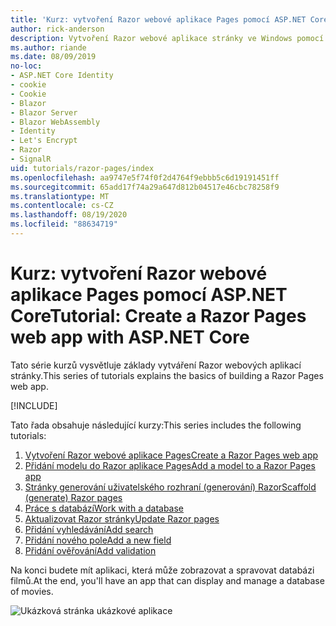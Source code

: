 ```yaml
---
title: 'Kurz: vytvoření Razor webové aplikace Pages pomocí ASP.NET Core'
author: rick-anderson
description: Vytvoření Razor webové aplikace stránky ve Windows pomocí sady Visual Studio, ASP.NET Core a EF Core.
ms.author: riande
ms.date: 08/09/2019
no-loc:
- ASP.NET Core Identity
- cookie
- Cookie
- Blazor
- Blazor Server
- Blazor WebAssembly
- Identity
- Let's Encrypt
- Razor
- SignalR
uid: tutorials/razor-pages/index
ms.openlocfilehash: aa9747e5f74f0f2d4764f9ebbb5c6d19191451ff
ms.sourcegitcommit: 65add17f74a29a647d812b04517e46cbc78258f9
ms.translationtype: MT
ms.contentlocale: cs-CZ
ms.lasthandoff: 08/19/2020
ms.locfileid: "88634719"
---
```

# <a name="tutorial-create-a-no-locrazor-pages-web-app-with-aspnet-core"></a><span data-ttu-id="857bb-103">Kurz: vytvoření Razor webové aplikace Pages pomocí ASP.NET Core</span><span class="sxs-lookup"><span data-stu-id="857bb-103">Tutorial: Create a Razor Pages web app with ASP.NET Core</span></span>

<span data-ttu-id="857bb-104">Tato série kurzů vysvětluje základy vytváření Razor webových aplikací stránky.</span><span class="sxs-lookup"><span data-stu-id="857bb-104">This series of tutorials explains the basics of building a Razor Pages web app.</span></span> 

[!INCLUDE[](~/includes/advancedRP.md)]

<span data-ttu-id="857bb-105">Tato řada obsahuje následující kurzy:</span><span class="sxs-lookup"><span data-stu-id="857bb-105">This series includes the following tutorials:</span></span>

1. [<span data-ttu-id="857bb-106">Vytvoření Razor webové aplikace Pages</span><span class="sxs-lookup"><span data-stu-id="857bb-106">Create a Razor Pages web app</span></span>](xref:tutorials/razor-pages/razor-pages-start)
1. [<span data-ttu-id="857bb-107">Přidání modelu do Razor aplikace Pages</span><span class="sxs-lookup"><span data-stu-id="857bb-107">Add a model to a Razor Pages app</span></span>](xref:tutorials/razor-pages/model)
1. [<span data-ttu-id="857bb-108">Stránky generování uživatelského rozhraní (generování) Razor</span><span class="sxs-lookup"><span data-stu-id="857bb-108">Scaffold (generate) Razor pages</span></span>](xref:tutorials/razor-pages/page)
1. [<span data-ttu-id="857bb-109">Práce s databází</span><span class="sxs-lookup"><span data-stu-id="857bb-109">Work with a database</span></span>](xref:tutorials/razor-pages/sql)
1. [<span data-ttu-id="857bb-110">Aktualizovat Razor stránky</span><span class="sxs-lookup"><span data-stu-id="857bb-110">Update Razor pages</span></span>](xref:tutorials/razor-pages/da1)
1. [<span data-ttu-id="857bb-111">Přidání vyhledávání</span><span class="sxs-lookup"><span data-stu-id="857bb-111">Add search</span></span>](xref:tutorials/razor-pages/search)
1. [<span data-ttu-id="857bb-112">Přidání nového pole</span><span class="sxs-lookup"><span data-stu-id="857bb-112">Add a new field</span></span>](xref:tutorials/razor-pages/new-field)
1. [<span data-ttu-id="857bb-113">Přidání ověřování</span><span class="sxs-lookup"><span data-stu-id="857bb-113">Add validation</span></span>](xref:tutorials/razor-pages/validation)

<span data-ttu-id="857bb-114">Na konci budete mít aplikaci, která může zobrazovat a spravovat databázi filmů.</span><span class="sxs-lookup"><span data-stu-id="857bb-114">At the end, you'll have an app that can display and manage a database of movies.</span></span>

![Ukázková stránka ukázkové aplikace](index/_static/sample-page.png)
